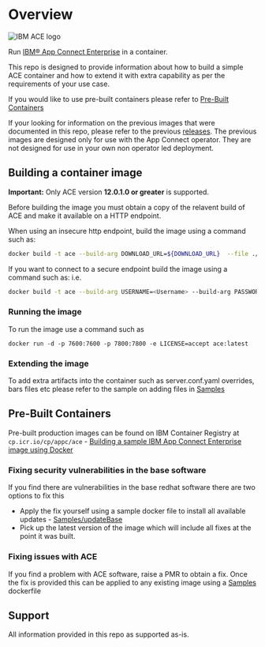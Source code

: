 # Overview

![IBM ACE logo](./app_connect_light_256x256.png)

Run [IBM® App Connect Enterprise](https://developer.ibm.com/integration/docs/app-connect-enterprise/faq/) in a container.

This repo is designed to provide information about how to build a simple ACE container and how to extend it with extra capability as per the requirements of your use case.

If you would like to use pre-built containers please refer to [Pre-Built Containers](#pre-built-containers)

If your looking for information on the previous images that were documented in this repo, please refer to the previous [releases](https://github.com/ot4i/ace-docker/releases). The previous images are designed only for use with the App Connect operator. They are not designed for use in your own non operator led deployment.

## Building a container image

**Important:** Only ACE version **12.0.1.0 or greater** is supported.

Before building the image you must obtain a copy of the relavent build of ACE and make it available on a HTTP endpoint.

When using an insecure http endpoint, build the image using a command such as:

```bash
docker build -t ace --build-arg DOWNLOAD_URL=${DOWNLOAD_URL}  --file ./Dockerfile .
```

If you want to connect to a secure endpoint build the image using a command such as:
i.e.

```bash
docker build -t ace --build-arg USERNAME=<Username> --build-arg PASSWORD=<Password> --build-arg DOWNLOAD_URL=${DOWNLOAD_URL}  --file ./Dockerfile .
```

### Running the image

To run the image use a command such as

`docker run -d -p 7600:7600 -p 7800:7800 -e LICENSE=accept ace:latest`

### Extending the image

To add extra artifacts into the container such as server.conf.yaml overrides, bars files etc please refer to the sample on adding  files in [Samples](samples/README.md)

## Pre-Built Containers

Pre-built production images can be found on IBM Container Registry at `cp.icr.io/cp/appc/ace` - [Building a sample IBM App Connect Enterprise image using Docker](https://www.ibm.com/docs/en/app-connect/12.0?topic=cacerid-building-sample-app-connect-enterprise-image-using-docker)

### Fixing security vulnerabilities in the base software

If you find there are vulnerabilities in the base redhat software there are two options to fix this

- Apply the fix yourself using a sample docker file to install all available updates - [Samples/updateBase](samples/updateBase/Dockerfile)
- Pick up the latest version of the image which will include all fixes at the point it was built.

### Fixing issues with ACE

If you find a problem with ACE software, raise a PMR to obtain a fix. Once the fix is provided this can be applied to any existing image using a [Samples](samples/README.md#ifix-sample) dockerfile

## Support

All information provided in this repo as supported as-is.
